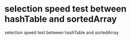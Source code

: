 # selection speed test between hashTable and sortedArray
selection speed test between hashTable and sortedArray
